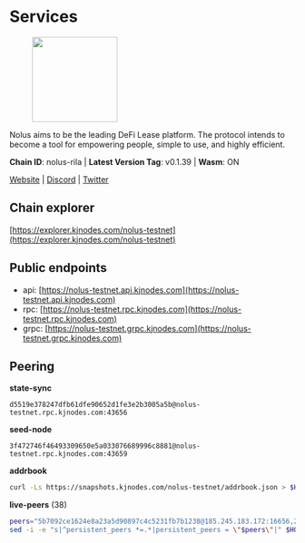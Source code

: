 # Services

<figure><img src="https://raw.githubusercontent.com/kj89/testnet_manuals/main/pingpub/logos/nolus.png" width="150" alt=""><figcaption></figcaption></figure>

Nolus aims to be the leading DeFi Lease platform. The protocol  intends to become a tool for empowering people, simple to use, and highly efficient.

**Chain ID**: nolus-rila | **Latest Version Tag**: v0.1.39 | **Wasm**: ON

[Website](https://www.nolus.io) | [Discord](https://discord.gg/nolus-protocol) | [Twitter](https://twitter.com/NolusProtocol)




## Chain explorer
[https://explorer.kjnodes.com/nolus-testnet](https://explorer.kjnodes.com/nolus-testnet)

## Public endpoints

* api: [https://nolus-testnet.api.kjnodes.com](https://nolus-testnet.api.kjnodes.com)
* rpc: [https://nolus-testnet.rpc.kjnodes.com](https://nolus-testnet.rpc.kjnodes.com)
* grpc: [https://nolus-testnet.grpc.kjnodes.com](https://nolus-testnet.grpc.kjnodes.com)

## Peering

**state-sync**

```text
d5519e378247dfb61dfe90652d1fe3e2b3005a5b@nolus-testnet.rpc.kjnodes.com:43656
```

**seed-node**

```text
3f472746f46493309650e5a033076689996c8881@nolus-testnet.rpc.kjnodes.com:43659
```

**addrbook**
```bash
curl -Ls https://snapshots.kjnodes.com/nolus-testnet/addrbook.json > $HOME/.nolus/config/addrbook.json
```

**live-peers** (38)
```bash
peers="5b7092ce1624e8a23a5d90897c4c5231fb7b1238@185.245.183.172:16656,2e80da0046dd3f2205a207dd435b6c9b0f9bfc04@65.109.93.152:27656,d5519e378247dfb61dfe90652d1fe3e2b3005a5b@65.109.68.190:43656,7a1fc4d1cc0ffec7db6a2a15496136e62561b162@161.97.146.108:26656,387393e38531ac010f500d294505232a77c88766@45.33.32.8:26656,5c2a752c9b1952dbed075c56c600c3a79b58c395@195.3.220.135:27016,03ec7af23216082eeccc690b7bdcbe497bf2dcf8@136.243.88.91:9000,fcb82df30d2056c3af024fb389e173d683fe8229@65.108.105.48:19756,0bc65a562eff399463fcf18f54716e32054e4cf4@188.166.88.185:26656,6b14535ff005667f324f8439a55a21ee2f170d12@95.217.211.81:26656,8c5de077ed97fea13f822e0afa9d5720b1ff7e1d@178.63.8.245:26656,3be781c50aac85518bb3cfb8620528cbc5dacd67@146.190.45.222:26656,681ecb99467dd00a586d9499a1002f2829f1a02d@65.109.85.208:29656,ab938d7b2af2ecad6af86df956fd61634ce439ff@65.108.234.11:16656,e0ab3276d94a8fbdf04b0b9eb95df22f7037eb89@167.235.31.186:34656,1278e67b0f6523c20e665109dd092ef20d6fd70e@45.67.230.23:26656,e0aac09f3de68abf583b0e3994228ee8bd19d1eb@168.119.124.130:45659,d8088d91bdbf2ccdf59f0b3ee1c1b07e8cb60798@195.201.237.185:11656,67be97f5ef69a4f149fbef7970ba888e5b2c2cff@65.108.231.124:16656,d53006a0db9a2eac79f853526719716cece550ad@144.76.92.112:26656,28cdf59b342cb19fe488e99fab754ccc90c379e3@185.196.21.104:26656,19c6579ebb9d869e61c4dd082dc414cac6f799f3@46.4.122.235:26656,654e76e7d4b27fdb3a931fe2d44c51184d8a5731@5.161.78.48:26656,56268f0d71ff5a6380ca82c2f741a240d6ec91da@45.151.122.213:26656,0130c7e5dbc56f4a933215b2ea25cd1ac80efd41@95.31.16.222:26656,6cf1dbaf1cfee65f14421ba5ac5b165ebe7b0d0a@5.9.97.58:26656,8b0b427b4567a7a66f05fab1146ee97b52ad7958@93.189.30.119:26656,9e54327630e4f9668fb6137c5631c0ed6905b6e7@89.252.21.37:26656,4b418e9dbc5e45c39ee8329b0d1bae42b7eface1@136.243.103.32:26656,5bf83be8dfe52fe2c204300f1e9b1449487ce5af@88.99.164.158:1176,f09a8ba06a00d1edc517995040313732f94c2b56@95.214.55.155:18656,93b90db2cb18bfa490c7dc4dddd0720ec9cfcfb5@212.24.101.2:26656,33f4b7f56b6708526f0638162f020394de0ce5e9@65.21.229.33:28656,0005b1e2c88dbad64b71a706016b340f2afa982f@109.123.244.56:26686,60c57c5b7215c84260249768cf66ae550142af9f@141.98.169.25:26656,8ca0bffdf45aa4aaa4624c6d4c3e258a8c595591@65.108.43.58:27659,fd2ff06cfc095873b823a8c619220773ad4ef080@20.228.131.71:26656,12b146cd82c7142e9d8aeb4f246499927ecb1c0f@217.13.223.167:36656"
sed -i -e "s|^persistent_peers *=.*|persistent_peers = \"$peers\"|" $HOME/.nolus/config/config.toml
```
